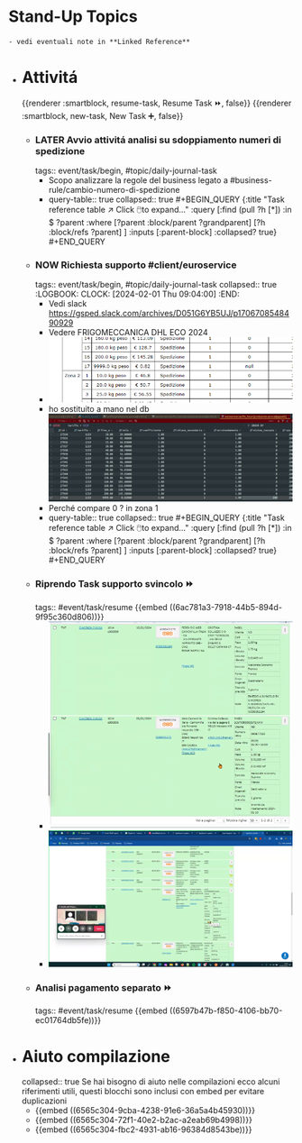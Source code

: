 # Stand-Up Topics
	- vedi eventuali note in **Linked Reference**
- # Attivitá
  {{renderer :smartblock, resume-task, Resume Task ⏩️, false}} {{renderer :smartblock, new-task, New Task ➕, false}}
	- ### LATER Avvio attivitá analisi su sdoppiamento numeri di spedizione
	  tags:: event/task/begin, #topic/daily-journal-task
		- Scopo analizzare la regole del business legato a #business-rule/cambio-numero-di-spedizione
		- query-table:: true
		  collapsed:: true
		  #+BEGIN_QUERY
		  {:title "Task reference table ↗️ Click 🖱️to expand..." :query [:find (pull ?h [*])
		      :in $ ?parent
		      :where
		      [?parent :block/parent ?grandparent]
		      [?h :block/refs ?parent]
		  ]
		  :inputs [:parent-block]
		  :collapsed? true}
		  #+END_QUERY
	- ### NOW Richiesta supporto #client/euroservice
	  tags:: event/task/begin, #topic/daily-journal-task
	  collapsed:: true
	  :LOGBOOK:
	  CLOCK: [2024-02-01 Thu 09:04:00]
	  :END:
		- Vedi slack https://gsped.slack.com/archives/D051G6YB5UJ/p1706708548490929
		- Vedere FRIGOMECCANICA DHL ECO 2024
		- ![image.png](../assets/image_1706774288705_0.png)
		- ho sostituito a mano nel db
		  ![image.png](../assets/image_1706777554304_0.png)
		- Perché compare 0 ? in zona 1
		- query-table:: true
		  collapsed:: true
		  #+BEGIN_QUERY
		  {:title "Task reference table ↗️ Click 🖱️to expand..." :query [:find (pull ?h [*])
		      :in $ ?parent
		      :where
		      [?parent :block/parent ?grandparent]
		      [?h :block/refs ?parent]
		  ]
		  :inputs [:parent-block]
		  :collapsed? true}
		  #+END_QUERY
	- ### Riprendo Task supporto svincolo ⏩️
	  tags:: #event/task/resume
	  {{embed ((6ac781a3-7918-44b5-894d-9f95c360d806))}}
		- ![image.png](../assets/image_1706778654997_0.png)
		- ![image.png](../assets/image_1706778396511_0.png)
	- ### Analisi pagamento separato ⏩️
	  tags:: #event/task/resume
	  {{embed ((6597b47b-f850-4106-bb70-ec01764db5fe))}}
- # Aiuto compilazione
  collapsed:: true
  Se hai bisogno di aiuto nelle compilazioni ecco alcuni riferimenti utili, questi blocchi sono inclusi con embed per evitare duplicazioni
	- {{embed ((6565c304-9cba-4238-91e6-36a5a4b45930))}}
	- {{embed ((6565c304-72f1-40e2-b2ac-a2eab69b4998))}}
	- {{embed ((6565c304-fbc2-4931-ab16-96384d8543be))}}